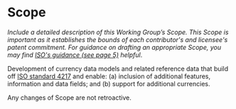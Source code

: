 # Scope

_Include a detailed description of this Working Group’s Scope.  This Scope is important as it establishes the bounds of each contributor's and licensee's patent commitment. For guidance on drafting an appropriate Scope, you may find [ISO's guidance (see page 5)](https://www.iso.org/files/live/sites/isoorg/files/developing_standards/docs/en/how-to-write-standards.pdf "ISO How To Write Standards Guide") helpful_.

Development of currency data models and related reference data that build off [ISO standard 4217](https://www.iso.org/iso-4217-currency-codes.html) and enable: (a) inclusion of additional features, information and data fields; and (b) support for additional currencies.

Any changes of Scope are not retroactive. 
